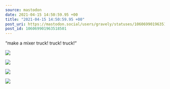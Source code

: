 ```yaml
---
source: mastodon
date: 2021-04-15 14:50:59.95 +00
title: "2021-04-15 14:50:59.95 +00"
post_uri: https://mastodon.social/users/gravely/statuses/106069901963518501
post_id: 106069901963518501
---
```

“make a mixer truck! truck! truck!“


![](/images/106069901545266586.jpg)

![](/images/106069901660635287.jpg)

![](/images/106069901771705507.jpg)

![](/images/106069901895132649.jpg)

